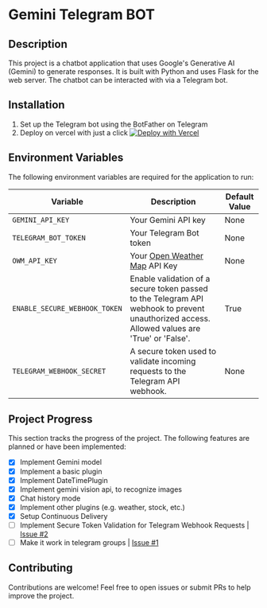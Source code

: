 # Gemini Telegram BOT

## Description
This project is a chatbot application that uses Google's Generative AI (Gemini) to generate responses. It is built with Python and uses Flask for the web server. The chatbot can be interacted with via a Telegram bot.


## Installation
1. Set up the Telegram bot using the BotFather on Telegram
2. Deploy on vercel with just a click [![Deploy with Vercel](https://vercel.com/button)](https://vercel.com/new/clone?repository-url=https://github.com/benincasantonio/gemini-ai-telegram-bot)

## Environment Variables
The following environment variables are required for the application to run:

   | Variable             | Description                               | Default Value |
   |----------------------|-------------------------------------------|---------------|
   | `GEMINI_API_KEY`     | Your Gemini API key                       | None          |
   | `TELEGRAM_BOT_TOKEN` | Your Telegram Bot token                   | None          |
   | `OWM_API_KEY`        | Your [Open Weather Map](https://openweathermap.org/api) API Key             | None          |
   | `ENABLE_SECURE_WEBHOOK_TOKEN` | Enable validation of a secure token passed to the Telegram API webhook to prevent unauthorized access. Allowed values are 'True' or 'False'. | True |
   | `TELEGRAM_WEBHOOK_SECRET` | A secure token used to validate incoming requests to the Telegram API webhook. | None
   
## Project Progress
This section tracks the progress of the project. The following features are planned or have been implemented:

- [x] Implement Gemini model
- [x] Implement a basic plugin
- [x] Implement DateTimePlugin
- [x] Implement gemini vision api, to recognize images
- [x] Chat history mode
- [x] Implement other plugins (e.g. weather, stock, etc.)
- [x] Setup Continuous Delivery
- [ ] Implement Secure Token Validation for Telegram Webhook Requests | [Issue #2](https://github.com/benincasantonio/gemini-ai-telegram-bot/issues/2)
- [ ] Make it work in telegram groups | [Issue #1](https://github.com/benincasantonio/gemini-ai-telegram-bot/issues/1)

## Contributing

Contributions are welcome! Feel free to open issues or submit PRs to help improve the project.